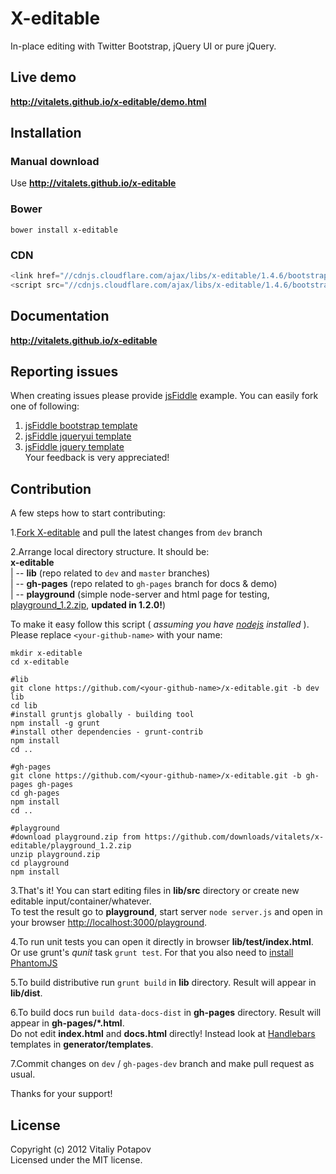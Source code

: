 # X-editable

In-place editing with Twitter Bootstrap, jQuery UI or pure jQuery.  

## Live demo
**http://vitalets.github.io/x-editable/demo.html**

## Installation

### Manual download
Use **http://vitalets.github.io/x-editable**

### Bower
````
bower install x-editable
````

### CDN
````js
<link href="//cdnjs.cloudflare.com/ajax/libs/x-editable/1.4.6/bootstrap-editable/css/bootstrap-editable.css" rel="stylesheet"/>
<script src="//cdnjs.cloudflare.com/ajax/libs/x-editable/1.4.6/bootstrap-editable/js/bootstrap-editable.min.js"></script>
````

## Documentation
**http://vitalets.github.io/x-editable**


## Reporting issues
When creating issues please provide [jsFiddle](http://jsfiddle.net) example. You can easily fork one of following:   
1. [jsFiddle bootstrap template](http://jsfiddle.net/xBB5x/1817)  
2. [jsFiddle jqueryui template](http://jsfiddle.net/xBB5x/196)  
3. [jsFiddle jquery template](http://jsfiddle.net/xBB5x/197)    
Your feedback is very appreciated!

## Contribution
A few steps how to start contributing:  

1.[Fork X-editable](https://github.com/vitalets/x-editable/fork) and pull the latest changes from <code>dev</code> branch

2.Arrange local directory structure. It should be:  
**x-editable**  
 | -- **lib** (repo related to <code>dev</code> and <code>master</code> branches)  
 | -- **gh-pages** (repo related to <code>gh-pages</code> branch for docs & demo)  
 | -- **playground** (simple node-server and html page for testing, [playground_1.2.zip](https://github.com/downloads/vitalets/x-editable/playground_1.2.zip), **updated in 1.2.0!**)      

To make it easy follow this script ( _assuming you have [nodejs](http://nodejs.org) installed_ ).
Please replace <code>&lt;your-github-name&gt;</code> with your name:
````
mkdir x-editable
cd x-editable

#lib
git clone https://github.com/<your-github-name>/x-editable.git -b dev lib
cd lib
#install gruntjs globally - building tool
npm install -g grunt 
#install other dependencies - grunt-contrib
npm install 
cd ..

#gh-pages
git clone https://github.com/<your-github-name>/x-editable.git -b gh-pages gh-pages
cd gh-pages
npm install 
cd ..

#playground 
#download playground.zip from https://github.com/downloads/vitalets/x-editable/playground_1.2.zip
unzip playground.zip
cd playground
npm install 
````  
3.That's it! You can start editing files in **lib/src** directory or create new editable input/container/whatever.  
To test the result go to **playground**, start server <code>node server.js</code> and open in your browser [http://localhost:3000/playground](http://localhost:3000/playground).

4.To run unit tests you can open it directly in browser **lib/test/index.html**.   
Or use grunt's _qunit_ task <code>grunt test</code>. For that you also need to [install PhantomJS](https://github.com/gruntjs/grunt/blob/master/docs/faq.md#why-does-grunt-complain-that-phantomjs-isnt-installed)

5.To build distributive run <code>grunt build</code> in **lib** directory. Result will appear in **lib/dist**.

6.To build docs run <code>build data-docs-dist</code> in **gh-pages** directory. Result will appear in **gh-pages/*.html**.  
Do not edit **index.html** and **docs.html** directly! Instead look at [Handlebars](https://github.com/wycats/handlebars.js) templates in **generator/templates**.

7.Commit changes on <code>dev</code> / <code>gh-pages-dev</code> branch and make pull request as usual. 

Thanks for your support!

## License
Copyright (c) 2012 Vitaliy Potapov  
Licensed under the MIT license.